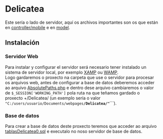 # Delicatea

Este sería o lado de servidor, aquí os archivos importantes son os que están en [controller/mobile](https://github.com/carlosiglesias1/Delicatea/tree/master/controller/mobile) e en [model](https://github.com/carlosiglesias1/Delicatea/tree/master/model).

## Instalación

### Servidor Web

Para instalar y configurar el servidor será necesario tener instalado un sistema de servidor local, por exemplo [XAMP](https://www.apachefriends.org/es/download.html) ou [WAMP](https://sourceforge.net/projects/wampserver/files/).</br>
Logo gardaremos o proxecto na carpeta que use o servidor para procesar os arquivos web, antes de configurar a base de datos deberemos acceder ao arquivo [AbsolutePaths.php](paths/AbsolutePaths.php) e dentro dese arquivo cambiaremos o valor de ``` $_SESSION['WORKING_PATH'] ``` pola ruta na que teñamos gardado o proxecto +/Delicatea/ (un exemplo sería o valor ```"C:/users/usuario/Documents/webpages```__```/Delicatea/"```__```).

### Base de datos

Para crear a base de datos deste proxecto teremos que acceder ao arquivo [tablasDelicatea0.sql](#ignorant\CreacionBD) e executalo no noso servidor de base de datos.  
